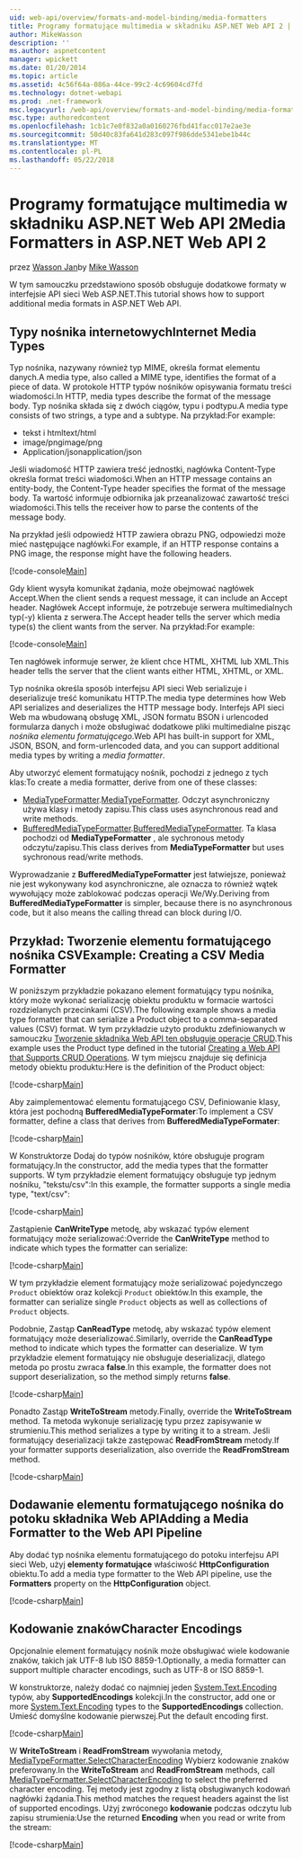 ```yaml
---
uid: web-api/overview/formats-and-model-binding/media-formatters
title: Programy formatujące multimedia w składniku ASP.NET Web API 2 | Dokumentacja firmy Microsoft
author: MikeWasson
description: ''
ms.author: aspnetcontent
manager: wpickett
ms.date: 01/20/2014
ms.topic: article
ms.assetid: 4c56f64a-086a-44ce-99c2-4c69604cd7fd
ms.technology: dotnet-webapi
ms.prod: .net-framework
msc.legacyurl: /web-api/overview/formats-and-model-binding/media-formatters
msc.type: authoredcontent
ms.openlocfilehash: 1cb1c7e0f832a0a0160276fbd41facc017e2ae3e
ms.sourcegitcommit: 50d40c83fa641d283c097f986dde5341ebe1b44c
ms.translationtype: MT
ms.contentlocale: pl-PL
ms.lasthandoff: 05/22/2018
---
```

<a name="media-formatters-in-aspnet-web-api-2"></a><span data-ttu-id="c4aa6-102">Programy formatujące multimedia w składniku ASP.NET Web API 2</span><span class="sxs-lookup"><span data-stu-id="c4aa6-102">Media Formatters in ASP.NET Web API 2</span></span>
====================
<span data-ttu-id="c4aa6-103">przez [Wasson Jan](https://github.com/MikeWasson)</span><span class="sxs-lookup"><span data-stu-id="c4aa6-103">by [Mike Wasson](https://github.com/MikeWasson)</span></span>

<span data-ttu-id="c4aa6-104">W tym samouczku przedstawiono sposób obsługuje dodatkowe formaty w interfejsie API sieci Web ASP.NET.</span><span class="sxs-lookup"><span data-stu-id="c4aa6-104">This tutorial shows how to support additional media formats in ASP.NET Web API.</span></span>

## <a name="internet-media-types"></a><span data-ttu-id="c4aa6-105">Typy nośnika internetowych</span><span class="sxs-lookup"><span data-stu-id="c4aa6-105">Internet Media Types</span></span>

<span data-ttu-id="c4aa6-106">Typ nośnika, nazywany również typ MIME, określa format elementu danych.</span><span class="sxs-lookup"><span data-stu-id="c4aa6-106">A media type, also called a MIME type, identifies the format of a piece of data.</span></span> <span data-ttu-id="c4aa6-107">W protokole HTTP typów nośników opisywania formatu treści wiadomości.</span><span class="sxs-lookup"><span data-stu-id="c4aa6-107">In HTTP, media types describe the format of the message body.</span></span> <span data-ttu-id="c4aa6-108">Typ nośnika składa się z dwóch ciągów, typu i podtypu.</span><span class="sxs-lookup"><span data-stu-id="c4aa6-108">A media type consists of two strings, a type and a subtype.</span></span> <span data-ttu-id="c4aa6-109">Na przykład:</span><span class="sxs-lookup"><span data-stu-id="c4aa6-109">For example:</span></span>

- <span data-ttu-id="c4aa6-110">tekst i html</span><span class="sxs-lookup"><span data-stu-id="c4aa6-110">text/html</span></span>
- <span data-ttu-id="c4aa6-111">image/png</span><span class="sxs-lookup"><span data-stu-id="c4aa6-111">image/png</span></span>
- <span data-ttu-id="c4aa6-112">Application/json</span><span class="sxs-lookup"><span data-stu-id="c4aa6-112">application/json</span></span>

<span data-ttu-id="c4aa6-113">Jeśli wiadomość HTTP zawiera treść jednostki, nagłówka Content-Type określa format treści wiadomości.</span><span class="sxs-lookup"><span data-stu-id="c4aa6-113">When an HTTP message contains an entity-body, the Content-Type header specifies the format of the message body.</span></span> <span data-ttu-id="c4aa6-114">Ta wartość informuje odbiornika jak przeanalizować zawartość treści wiadomości.</span><span class="sxs-lookup"><span data-stu-id="c4aa6-114">This tells the receiver how to parse the contents of the message body.</span></span>

<span data-ttu-id="c4aa6-115">Na przykład jeśli odpowiedź HTTP zawiera obrazu PNG, odpowiedzi może mieć następujące nagłówki.</span><span class="sxs-lookup"><span data-stu-id="c4aa6-115">For example, if an HTTP response contains a PNG image, the response might have the following headers.</span></span>

[!code-console[Main](media-formatters/samples/sample1.cmd)]

<span data-ttu-id="c4aa6-116">Gdy klient wysyła komunikat żądania, może obejmować nagłówek Accept.</span><span class="sxs-lookup"><span data-stu-id="c4aa6-116">When the client sends a request message, it can include an Accept header.</span></span> <span data-ttu-id="c4aa6-117">Nagłówek Accept informuje, że potrzebuje serwera multimedialnych typ(-y) klienta z serwera.</span><span class="sxs-lookup"><span data-stu-id="c4aa6-117">The Accept header tells the server which media type(s) the client wants from the server.</span></span> <span data-ttu-id="c4aa6-118">Na przykład:</span><span class="sxs-lookup"><span data-stu-id="c4aa6-118">For example:</span></span>

[!code-console[Main](media-formatters/samples/sample2.cmd)]

<span data-ttu-id="c4aa6-119">Ten nagłówek informuje serwer, że klient chce HTML, XHTML lub XML.</span><span class="sxs-lookup"><span data-stu-id="c4aa6-119">This header tells the server that the client wants either HTML, XHTML, or XML.</span></span>

<span data-ttu-id="c4aa6-120">Typ nośnika określa sposób interfejsu API sieci Web serializuje i deserializuje treść komunikatu HTTP.</span><span class="sxs-lookup"><span data-stu-id="c4aa6-120">The media type determines how Web API serializes and deserializes the HTTP message body.</span></span> <span data-ttu-id="c4aa6-121">Interfejs API sieci Web ma wbudowaną obsługę XML, JSON formatu BSON i urlencoded formularza danych i może obsługiwać dodatkowe pliki multimedialne pisząc *nośnika elementu formatującego*.</span><span class="sxs-lookup"><span data-stu-id="c4aa6-121">Web API has built-in support for XML, JSON, BSON, and form-urlencoded data, and you can support additional media types by writing a *media formatter*.</span></span>

<span data-ttu-id="c4aa6-122">Aby utworzyć element formatujący nośnik, pochodzi z jednego z tych klas:</span><span class="sxs-lookup"><span data-stu-id="c4aa6-122">To create a media formatter, derive from one of these classes:</span></span>

- <span data-ttu-id="c4aa6-123">[MediaTypeFormatter](https://msdn.microsoft.com/library/system.net.http.formatting.mediatypeformatter.aspx).</span><span class="sxs-lookup"><span data-stu-id="c4aa6-123">[MediaTypeFormatter](https://msdn.microsoft.com/library/system.net.http.formatting.mediatypeformatter.aspx).</span></span> <span data-ttu-id="c4aa6-124">Odczyt asynchroniczny używa klasy i metody zapisu.</span><span class="sxs-lookup"><span data-stu-id="c4aa6-124">This class uses asynchronous read and write methods.</span></span>
- <span data-ttu-id="c4aa6-125">[BufferedMediaTypeFormatter](https://msdn.microsoft.com/library/system.net.http.formatting.bufferedmediatypeformatter.aspx).</span><span class="sxs-lookup"><span data-stu-id="c4aa6-125">[BufferedMediaTypeFormatter](https://msdn.microsoft.com/library/system.net.http.formatting.bufferedmediatypeformatter.aspx).</span></span> <span data-ttu-id="c4aa6-126">Ta klasa pochodzi od **MediaTypeFormatter** , ale sychronous metody odczytu/zapisu.</span><span class="sxs-lookup"><span data-stu-id="c4aa6-126">This class derives from **MediaTypeFormatter** but uses sychronous read/write methods.</span></span>

<span data-ttu-id="c4aa6-127">Wyprowadzanie z **BufferedMediaTypeFormatter** jest łatwiejsze, ponieważ nie jest wykonywany kod asynchroniczne, ale oznacza to również wątek wywołujący może zablokować podczas operacji We/Wy.</span><span class="sxs-lookup"><span data-stu-id="c4aa6-127">Deriving from **BufferedMediaTypeFormatter** is simpler, because there is no asynchronous code, but it also means the calling thread can block during I/O.</span></span>

## <a name="example-creating-a-csv-media-formatter"></a><span data-ttu-id="c4aa6-128">Przykład: Tworzenie elementu formatującego nośnika CSV</span><span class="sxs-lookup"><span data-stu-id="c4aa6-128">Example: Creating a CSV Media Formatter</span></span>

<span data-ttu-id="c4aa6-129">W poniższym przykładzie pokazano element formatujący typu nośnika, który może wykonać serializację obiektu produktu w formacie wartości rozdzielanych przecinkami (CSV).</span><span class="sxs-lookup"><span data-stu-id="c4aa6-129">The following example shows a media type formatter that can serialize a Product object to a comma-separated values (CSV) format.</span></span> <span data-ttu-id="c4aa6-130">W tym przykładzie użyto produktu zdefiniowanych w samouczku [Tworzenie składnika Web API ten obsługuje operacje CRUD](../older-versions/creating-a-web-api-that-supports-crud-operations.md).</span><span class="sxs-lookup"><span data-stu-id="c4aa6-130">This example uses the Product type defined in the tutorial [Creating a Web API that Supports CRUD Operations](../older-versions/creating-a-web-api-that-supports-crud-operations.md).</span></span> <span data-ttu-id="c4aa6-131">W tym miejscu znajduje się definicja metody obiektu produktu:</span><span class="sxs-lookup"><span data-stu-id="c4aa6-131">Here is the definition of the Product object:</span></span>

[!code-csharp[Main](media-formatters/samples/sample3.cs)]

<span data-ttu-id="c4aa6-132">Aby zaimplementować elementu formatującego CSV, Definiowanie klasy, która jest pochodną **BufferedMediaTypeFormater**:</span><span class="sxs-lookup"><span data-stu-id="c4aa6-132">To implement a CSV formatter, define a class that derives from **BufferedMediaTypeFormater**:</span></span>

[!code-csharp[Main](media-formatters/samples/sample4.cs)]

<span data-ttu-id="c4aa6-133">W Konstruktorze Dodaj do typów nośników, które obsługuje program formatujący.</span><span class="sxs-lookup"><span data-stu-id="c4aa6-133">In the constructor, add the media types that the formatter supports.</span></span> <span data-ttu-id="c4aa6-134">W tym przykładzie element formatujący obsługuje typ jednym nośniku, &quot;tekstu/csv&quot;:</span><span class="sxs-lookup"><span data-stu-id="c4aa6-134">In this example, the formatter supports a single media type, &quot;text/csv&quot;:</span></span>

[!code-csharp[Main](media-formatters/samples/sample5.cs)]

<span data-ttu-id="c4aa6-135">Zastąpienie **CanWriteType** metodę, aby wskazać typów element formatujący może serializować:</span><span class="sxs-lookup"><span data-stu-id="c4aa6-135">Override the **CanWriteType** method to indicate which types the formatter can serialize:</span></span>

[!code-csharp[Main](media-formatters/samples/sample6.cs)]

<span data-ttu-id="c4aa6-136">W tym przykładzie element formatujący może serializować pojedynczego `Product` obiektów oraz kolekcji `Product` obiektów.</span><span class="sxs-lookup"><span data-stu-id="c4aa6-136">In this example, the formatter can serialize single `Product` objects as well as collections of `Product` objects.</span></span>

<span data-ttu-id="c4aa6-137">Podobnie, Zastąp **CanReadType** metodę, aby wskazać typów element formatujący może deserializować.</span><span class="sxs-lookup"><span data-stu-id="c4aa6-137">Similarly, override the **CanReadType** method to indicate which types the formatter can deserialize.</span></span> <span data-ttu-id="c4aa6-138">W tym przykładzie element formatujący nie obsługuje deserializacji, dlatego metoda po prostu zwraca **false**.</span><span class="sxs-lookup"><span data-stu-id="c4aa6-138">In this example, the formatter does not support deserialization, so the method simply returns **false**.</span></span>

[!code-csharp[Main](media-formatters/samples/sample7.cs)]

<span data-ttu-id="c4aa6-139">Ponadto Zastąp **WriteToStream** metody.</span><span class="sxs-lookup"><span data-stu-id="c4aa6-139">Finally, override the **WriteToStream** method.</span></span> <span data-ttu-id="c4aa6-140">Ta metoda wykonuje serializację typu przez zapisywanie w strumieniu.</span><span class="sxs-lookup"><span data-stu-id="c4aa6-140">This method serializes a type by writing it to a stream.</span></span> <span data-ttu-id="c4aa6-141">Jeśli formatujący deserializacji także zastępować **ReadFromStream** metody.</span><span class="sxs-lookup"><span data-stu-id="c4aa6-141">If your formatter supports deserialization, also override the **ReadFromStream** method.</span></span>

[!code-csharp[Main](media-formatters/samples/sample8.cs)]

## <a name="adding-a-media-formatter-to-the-web-api-pipeline"></a><span data-ttu-id="c4aa6-142">Dodawanie elementu formatującego nośnika do potoku składnika Web API</span><span class="sxs-lookup"><span data-stu-id="c4aa6-142">Adding a Media Formatter to the Web API Pipeline</span></span>

<span data-ttu-id="c4aa6-143">Aby dodać typ nośnika elementu formatującego do potoku interfejsu API sieci Web, użyj **elementy formatujące** właściwość **HttpConfiguration** obiektu.</span><span class="sxs-lookup"><span data-stu-id="c4aa6-143">To add a media type formatter to the Web API pipeline, use the **Formatters** property on the **HttpConfiguration** object.</span></span>

[!code-csharp[Main](media-formatters/samples/sample9.cs)]

## <a name="character-encodings"></a><span data-ttu-id="c4aa6-144">Kodowanie znaków</span><span class="sxs-lookup"><span data-stu-id="c4aa6-144">Character Encodings</span></span>

<span data-ttu-id="c4aa6-145">Opcjonalnie element formatujący nośnik może obsługiwać wiele kodowanie znaków, takich jak UTF-8 lub ISO 8859-1.</span><span class="sxs-lookup"><span data-stu-id="c4aa6-145">Optionally, a media formatter can support multiple character encodings, such as UTF-8 or ISO 8859-1.</span></span>

<span data-ttu-id="c4aa6-146">W konstruktorze, należy dodać co najmniej jeden [System.Text.Encoding](https://msdn.microsoft.com/library/system.text.encoding.aspx) typów, aby **SupportedEncodings** kolekcji.</span><span class="sxs-lookup"><span data-stu-id="c4aa6-146">In the constructor, add one or more [System.Text.Encoding](https://msdn.microsoft.com/library/system.text.encoding.aspx) types to the **SupportedEncodings** collection.</span></span> <span data-ttu-id="c4aa6-147">Umieść domyślne kodowanie pierwszej.</span><span class="sxs-lookup"><span data-stu-id="c4aa6-147">Put the default encoding first.</span></span>

[!code-csharp[Main](media-formatters/samples/sample10.cs?highlight=6-7)]

<span data-ttu-id="c4aa6-148">W **WriteToStream** i **ReadFromStream** wywołania metody, [MediaTypeFormatter.SelectCharacterEncoding](https://msdn.microsoft.com/library/hh969054.aspx) Wybierz kodowanie znaków preferowany.</span><span class="sxs-lookup"><span data-stu-id="c4aa6-148">In the **WriteToStream** and **ReadFromStream** methods, call [MediaTypeFormatter.SelectCharacterEncoding](https://msdn.microsoft.com/library/hh969054.aspx) to select the preferred character encoding.</span></span> <span data-ttu-id="c4aa6-149">Tej metody jest zgodny z listą obsługiwanych kodowań nagłówki żądania.</span><span class="sxs-lookup"><span data-stu-id="c4aa6-149">This method matches the request headers against the list of supported encodings.</span></span> <span data-ttu-id="c4aa6-150">Użyj zwróconego **kodowanie** podczas odczytu lub zapisu strumienia:</span><span class="sxs-lookup"><span data-stu-id="c4aa6-150">Use the returned **Encoding** when you read or write from the stream:</span></span>

[!code-csharp[Main](media-formatters/samples/sample11.cs?highlight=3,5)]
